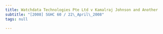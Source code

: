 ```yaml
---
title: Watchdata Technologies Pte Ltd v Kamalraj Johnson and Another
subtitle: "[2008] SGHC 60 / 22\_April\_2008"
tags: null

---
```


